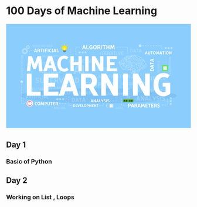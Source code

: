 # 100 Days of Machine Learning
![](/s.png)

## Day 1 

### Basic of Python 

## Day 2

### Working on List , Loops 
